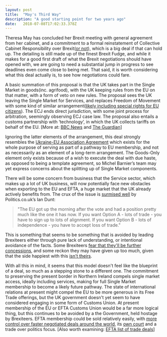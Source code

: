 ```yaml
---
layout: post 
title:  "May's Third Way" 
description: "A good starting point for two years ago" 
date:   2018-07-08T17:02:33.378Z 
---
```


Theresa May has concluded her Brexit meeting with general agreement from her cabinet, and a commitment to a formal reinstatement of Collective Cabinet Responsibility over Brexit([or not](https://mobile.twitter.com/JohnJCrace/status/1015733776171913216)), which is a big deal if that can hold up. The detailing is still made up of the finest Brexit Fudge, and while it makes for a good first draft of what the Brexit negotiations should have opened with, we are going to need a substantial jump in progress to see deadlines even come close to being met. That said, it is worth considering what this deal actually is, to see how negotiations could fare.

A basic summation of this proposal is that the UK takes part in the Single Market in goods(inc. agrifood), with the UK keeping rules from the EU on that matter, with a form of veto on new rules. The proposal sees the UK leaving the Single Market for Services, and replaces Freedom of Movement with some kind of similar arrangement([likely including special rights for EU citizens](https://www.bbc.co.uk/news/uk-politics-44752273)).  The ECJ ends direct jurisdiction, with some joint process for arbitration, seemingly observing ECJ case law.  The proposal also entails a customs partnership with ‘technology’, in which the UK collects tariffs on behalf of the EU. [More at: [BBC News](https://www.bbc.co.uk/news/uk-politics-44749993) and [The Guardian](https://www.theguardian.com/politics/2018/jul/06/what-the-cabinet-has-agreed-at-chequers-brexit-meeting)]

Ignoring the latter elements of the arrangement, this deal strongly resembles the [Ukraine-EU Association Agreement](https://en.wikipedia.org/wiki/Ukraine%E2%80%93European_Union_Association_Agreement) which exists for the whole purpose of serving as part of a pathway to EU membership, and not as necessarily as an element of a long-term arrangement. The Goods-Only element only exists because of a wish to execute the deal with due haste, as opposed to being a template agreement, so Michel Barnier’s team may yet express concerns about the splitting up of Single Market components.

There will be some concern from business that the Service sector, which makes up a lot of UK business, will now potentially face new obstacles when exporting to the EU and EFTA, a huge market that the UK already actively benefits from. The crux of the issue is [surmised well](http://www.politics.co.uk/blogs/2018/07/06/week-in-review-wherever-brexiters-look-they-see-dead-ends) by Politics.co.uk’s Ian Dunt:

>  "The EU got up the morning after the vote and had a position pretty much like the one it has now. If you want Option A - lots of trade - you have to sign up to lots of alignment. If you want Option B - lots of independence - you have to accept loss of trade."

This is something that seems to be something that is avoided by leading Brexiteers either through pure lack of understanding, or intentional avoidance of the facts. Some Brexiteers [fear that they'll be further concessions](https://news.sky.com/story/amp/theresa-may-secures-a-fragile-peace-over-brexit-11429141), and some reckon they may have given up too much, given that the side happiest with this [isn't theirs](https://www.politicshome.com/news/europe/eu-policy-agenda/brexit/analysis/96634/analysis-tory-brexiteers-all-wrong-people-are).

With all this in mind, it seems that this model doesn't feel like the blueprint of a deal, so much as a stepping stone to a different one. The commitment to preserving the present border in Northern Ireland compels single market access, ideally including services, making for full Single Market membership to become a likely future pathway. The state of international relations at present might compel the EU to be more generous in its Free Trade offerings, but the UK government doesn't yet seem to have considered engaging in some form of Customs Union. At present membership of the EU or EFTA Customs Union would be a far more logical thing, but this continues to be avoided by a the Government, held hostage by Brexiteers. EFTA membership could be sold relatively easily, with [more control over faster negotiated deals around the world](http://blogs.lse.ac.uk/brexit/2016/06/22/in-case-of-a-brexit-access-to-eftas-suite-of-trade-agreements-would-be-an-economic-boost/), its [own court](http://www.eftacourt.int/) and a trade over politics focus. [Also worth examining: [EFTA list of trade deals](http://www.efta.int/free-trade/free-trade-agreements)]
